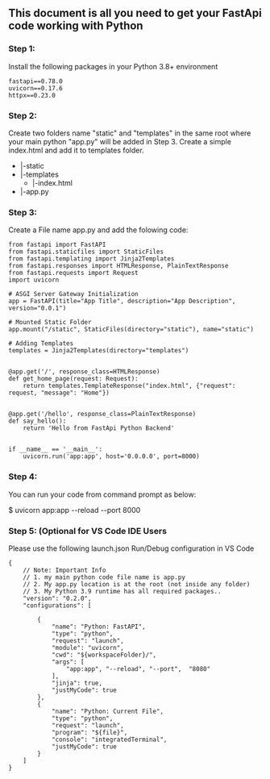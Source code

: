 ## This document is all you need to get your FastApi code working with Python ##

### Step 1: ###
Install the following packages in your Python 3.8+ environment
```
fastapi==0.78.0
uvicorn==0.17.6
httpx==0.23.0
```

### Step 2: ###

Create two folders name "static" and "templates" in the same root where your main python "app.py" will be added in Step 3.
Create a simple index.html and add it to templates folder. 

- |-static
- |-templates
  -  |-index.html   
- |-app.py

### Step 3: ###

Create a File name app.py and add the folowing code:

```
from fastapi import FastAPI
from fastapi.staticfiles import StaticFiles
from fastapi.templating import Jinja2Templates
from fastapi.responses import HTMLResponse, PlainTextResponse
from fastapi.requests import Request
import uvicorn

# ASGI Server Gateway Initialization
app = FastAPI(title="App Title", description="App Description", version="0.0.1")

# Mounted Static Folder
app.mount("/static", StaticFiles(directory="static"), name="static")

# Adding Templates
templates = Jinja2Templates(directory="templates")


@app.get('/', response_class=HTMLResponse)
def get_home_page(request: Request):
    return templates.TemplateResponse("index.html", {"request": request, "message": "Home"})


@app.get('/hello', response_class=PlainTextResponse)
def say_hello():
    return 'Hello from FastApi Python Backend'


if __name__ == '__main__':
    uvicorn.run('app:app', host='0.0.0.0', port=8000)
```

### Step 4: ###

You can run your code from command prompt as below:

$ uvicorn app:app --reload --port 8000

### Step 5: (Optional for VS Code IDE Users ###

Please use the following launch.json Run/Debug configuration in VS Code

```
{
    // Note: Important Info
    // 1. my main python code file name is app.py
    // 2. My app.py location is at the root (not inside any folder)
    // 3. My Python 3.9 runtime has all required packages..
    "version": "0.2.0",
    "configurations": [
        
        {
            "name": "Python: FastAPI",
            "type": "python",
            "request": "launch",
            "module": "uvicorn",
            "cwd": "${workspaceFolder}/",
            "args": [
                "app:app", "--reload", "--port",  "8080"
            ],
            "jinja": true,
            "justMyCode": true
        },
        {
            "name": "Python: Current File",
            "type": "python",
            "request": "launch",
            "program": "${file}",
            "console": "integratedTerminal",
            "justMyCode": true
        }
    ]
}
```
